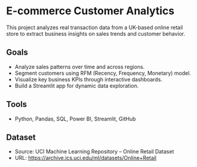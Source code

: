 # E-commerce Customer Analytics

This project analyzes real transaction data from a UK-based online retail store to extract business insights on sales trends and customer behavior.

## Goals
- Analyze sales patterns over time and across regions.
- Segment customers using RFM (Recency, Frequency, Monetary) model.
- Visualize key business KPIs through interactive dashboards.
- Build a Streamlit app for dynamic data exploration.

## Tools
- Python, Pandas, SQL, Power BI, Streamlit, GitHub

## Dataset
- Source: UCI Machine Learning Repository – Online Retail Dataset
- URL: https://archive.ics.uci.edu/ml/datasets/Online+Retail
